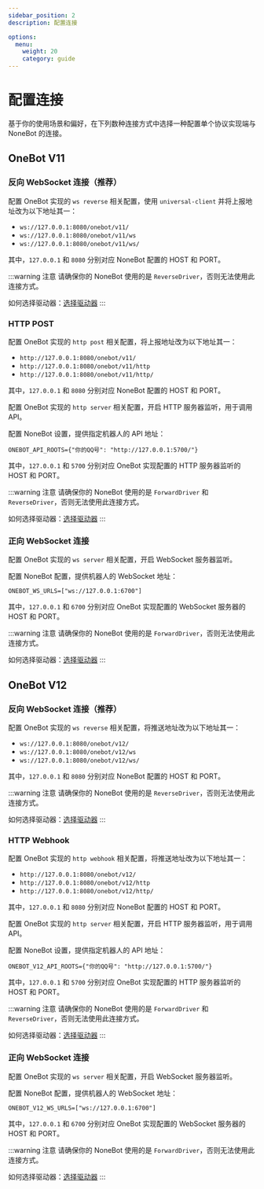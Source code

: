 ```yaml
---
sidebar_position: 2
description: 配置连接

options:
  menu:
    weight: 20
    category: guide
---
```


# 配置连接

基于你的使用场景和偏好，在下列数种连接方式中选择一种配置单个协议实现端与 NoneBot 的连接。

## OneBot V11

### 反向 WebSocket 连接（推荐）

配置 OneBot 实现的 `ws reverse` 相关配置，使用 `universal-client` 并将上报地址改为以下地址其一：

- `ws://127.0.0.1:8080/onebot/v11/`
- `ws://127.0.0.1:8080/onebot/v11/ws`
- `ws://127.0.0.1:8080/onebot/v11/ws/`

其中，`127.0.0.1` 和 `8080` 分别对应 NoneBot 配置的 HOST 和 PORT。

:::warning 注意
请确保你的 NoneBot 使用的是 `ReverseDriver`，否则无法使用此连接方式。

如何选择驱动器：[选择驱动器](https://nonebot.dev/docs/tutorial/choose-driver)
:::

### HTTP POST

配置 OneBot 实现的 `http post` 相关配置，将上报地址改为以下地址其一：

- `http://127.0.0.1:8080/onebot/v11/`
- `http://127.0.0.1:8080/onebot/v11/http`
- `http://127.0.0.1:8080/onebot/v11/http/`

其中，`127.0.0.1` 和 `8080` 分别对应 NoneBot 配置的 HOST 和 PORT。

配置 OneBot 实现的 `http server` 相关配置，开启 HTTP 服务器监听，用于调用 API。

配置 NoneBot 设置，提供指定机器人的 API 地址：

```dotenv title=.env
ONEBOT_API_ROOTS={"你的QQ号": "http://127.0.0.1:5700/"}
```

其中，`127.0.0.1` 和 `5700` 分别对应 OneBot 实现配置的 HTTP 服务器监听的 HOST 和 PORT。

:::warning 注意
请确保你的 NoneBot 使用的是 `ForwardDriver` 和 `ReverseDriver`，否则无法使用此连接方式。

如何选择驱动器：[选择驱动器](https://nonebot.dev/docs/tutorial/choose-driver)
:::

### 正向 WebSocket 连接

配置 OneBot 实现的 `ws server` 相关配置，开启 WebSocket 服务器监听。

配置 NoneBot 配置，提供机器人的 WebSocket 地址：

```dotenv title=.env
ONEBOT_WS_URLS=["ws://127.0.0.1:6700"]
```

其中，`127.0.0.1` 和 `6700` 分别对应 OneBot 实现配置的 WebSocket 服务器的 HOST 和 PORT。

:::warning 注意
请确保你的 NoneBot 使用的是 `ForwardDriver`，否则无法使用此连接方式。

如何选择驱动器：[选择驱动器](https://nonebot.dev/docs/tutorial/choose-driver)
:::

## OneBot V12

### 反向 WebSocket 连接（推荐）

配置 OneBot 实现的 `ws reverse` 相关配置，将推送地址改为以下地址其一：

- `ws://127.0.0.1:8080/onebot/v12/`
- `ws://127.0.0.1:8080/onebot/v12/ws`
- `ws://127.0.0.1:8080/onebot/v12/ws/`

其中，`127.0.0.1` 和 `8080` 分别对应 NoneBot 配置的 HOST 和 PORT。

:::warning 注意
请确保你的 NoneBot 使用的是 `ReverseDriver`，否则无法使用此连接方式。

如何选择驱动器：[选择驱动器](https://nonebot.dev/docs/tutorial/choose-driver)
:::

### HTTP Webhook

配置 OneBot 实现的 `http webhook` 相关配置，将推送地址改为以下地址其一：

- `http://127.0.0.1:8080/onebot/v12/`
- `http://127.0.0.1:8080/onebot/v12/http`
- `http://127.0.0.1:8080/onebot/v12/http/`

其中，`127.0.0.1` 和 `8080` 分别对应 NoneBot 配置的 HOST 和 PORT。

配置 OneBot 实现的 `http server` 相关配置，开启 HTTP 服务器监听，用于调用 API。

配置 NoneBot 设置，提供指定机器人的 API 地址：

```dotenv title=.env
ONEBOT_V12_API_ROOTS={"你的QQ号": "http://127.0.0.1:5700/"}
```

其中，`127.0.0.1` 和 `5700` 分别对应 OneBot 实现配置的 HTTP 服务器监听的 HOST 和 PORT。

:::warning 注意
请确保你的 NoneBot 使用的是 `ForwardDriver` 和 `ReverseDriver`，否则无法使用此连接方式。

如何选择驱动器：[选择驱动器](https://nonebot.dev/docs/tutorial/choose-driver)
:::

### 正向 WebSocket 连接

配置 OneBot 实现的 `ws server` 相关配置，开启 WebSocket 服务器监听。

配置 NoneBot 配置，提供机器人的 WebSocket 地址：

```dotenv title=.env
ONEBOT_V12_WS_URLS=["ws://127.0.0.1:6700"]
```

其中，`127.0.0.1` 和 `6700` 分别对应 OneBot 实现配置的 WebSocket 服务器的 HOST 和 PORT。

:::warning 注意
请确保你的 NoneBot 使用的是 `ForwardDriver`，否则无法使用此连接方式。

如何选择驱动器：[选择驱动器](https://nonebot.dev/docs/tutorial/choose-driver)
:::
